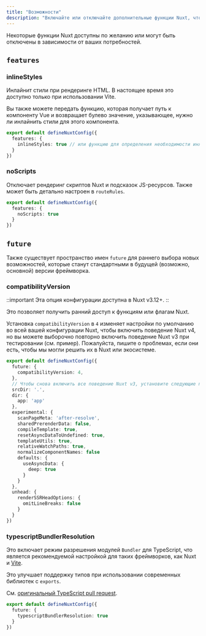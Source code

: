 ```yaml
---
title: "Возможности"
description: "Включайте или отключайте дополнительные функции Nuxt, чтобы открыть новые возможности."
---
```


Некоторые функции Nuxt доступны по желанию или могут быть отключены в зависимости от ваших потребностей.

## `features`

### inlineStyles

Инлайнит стили при рендеринге HTML. В настоящее время это доступно только при использовании Vite.

Вы также можете передать функцию, которая получает путь к компоненту Vue и возвращает булево значение, указывающее, нужно ли инлайнить стили для этого компонента.

```ts [nuxt.config.ts]
export default defineNuxtConfig({
  features: {
    inlineStyles: true // или функцию для определения необходимости инлайна стилей
  }
})
```

### noScripts

Отключает рендеринг скриптов Nuxt и подсказок JS-ресурсов. Также может быть детально настроен в `routeRules`.

```ts [nuxt.config.ts]
export default defineNuxtConfig({
  features: {
    noScripts: true
  }
})
```

## `future`

Также существует пространство имен `future` для раннего выбора новых возможностей, которые станут стандартными в будущей (возможно, основной) версии фреймворка.

### compatibilityVersion

::important
Эта опция конфигурации доступна в Nuxt v3.12+.
::

Это позволяет получить ранний доступ к функциям или флагам Nuxt.

Установка `compatibilityVersion` в `4` изменяет настройки по умолчанию во всей вашей
конфигурации Nuxt, чтобы включить поведение Nuxt v4, но вы можете выборочно повторно включить поведение Nuxt v3
при тестировании (см. пример). Пожалуйста, пишите о проблемах, если они есть, чтобы мы могли
решить их в Nuxt или экосистеме.

```ts
export default defineNuxtConfig({
  future: {
    compatibilityVersion: 4,
  },
  // Чтобы снова включить все поведение Nuxt v3, установите следующие параметры:
  srcDir: '.',
  dir: {
    app: 'app'
  },
  experimental: {
    scanPageMeta: 'after-resolve',
    sharedPrerenderData: false,
    compileTemplate: true,
    resetAsyncDataToUndefined: true,
    templateUtils: true,
    relativeWatchPaths: true,
    normalizeComponentNames: false
    defaults: {
      useAsyncData: {
        deep: true
      }
    }
  },
  unhead: {
    renderSSRHeadOptions: {
      omitLineBreaks: false
    }
  }
})
```

### typescriptBundlerResolution

Это включает режим разрешения модулей `Bundler` для TypeScript, что является рекомендуемой настройкой
для таких фреймворков, как Nuxt и [Vite](https://vitejs.dev/guide/performance.html#reduce-resolve-operations).

Это улучшает поддержку типов при использовании современных библиотек с `exports`.

См. [оригинальный TypeScript pull request](https://github.com/microsoft/TypeScript/pull/51669).

```ts [nuxt.config.ts]
export default defineNuxtConfig({
  future: {
    typescriptBundlerResolution: true
  }
})
```
